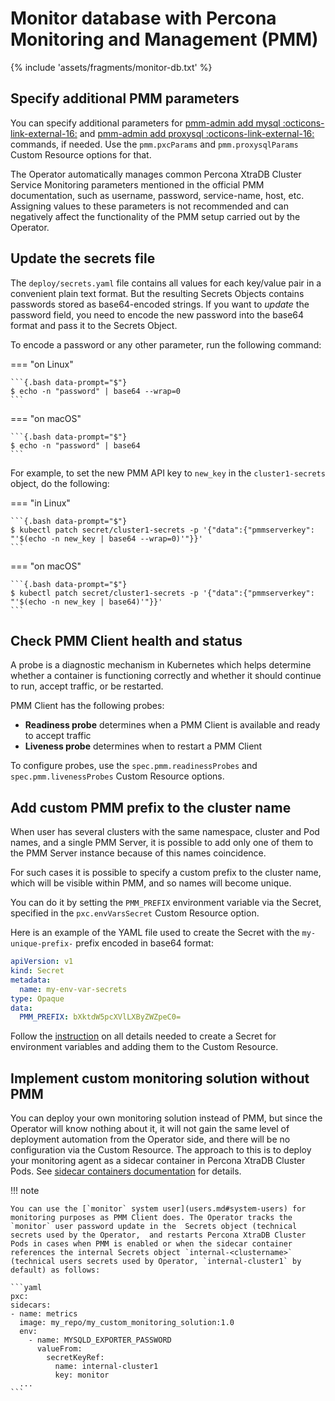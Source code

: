 # Monitor database with Percona Monitoring and Management (PMM)

{% include 'assets/fragments/monitor-db.txt' %}

## Specify additional PMM parameters

You can 
specify additional parameters for [pmm-admin add mysql :octicons-link-external-16:](https://docs.percona.com/percona-monitoring-and-management/3/details/commands/pmm-admin.html#mysql) and
[pmm-admin add proxysql :octicons-link-external-16:](https://docs.percona.com/percona-monitoring-and-management/3/details/commands/pmm-admin.html#proxysql)
commands, if needed. Use the `pmm.pxcParams` and `pmm.proxysqlParams` Custom Resource options for that.

The Operator automatically manages common Percona
XtraDB Cluster Service Monitoring parameters mentioned in the official PMM
documentation, such as username, password, service-name, host, etc. Assigning
values to these parameters is not recommended and can negatively affect the
functionality of the PMM setup carried out by the Operator.

## Update the secrets file

The `deploy/secrets.yaml` file contains all values for each key/value pair in a
convenient plain text format. But the resulting Secrets Objects contains
passwords stored as base64-encoded strings. If you want to *update* the password
field, you need to encode the new password into the base64 format and pass it to
the Secrets Object.

To encode a password or any other parameter, run the following command:

=== "on Linux" 

    ```{.bash data-prompt="$"} 
    $ echo -n "password" | base64 --wrap=0
    ``` 

=== "on macOS" 

    ```{.bash data-prompt="$"} 
    $ echo -n "password" | base64
    ```

For example, to set the new PMM API key to `new_key` in the `cluster1-secrets`
object, do the following:

=== "in Linux"

    ```{.bash data-prompt="$"}
    $ kubectl patch secret/cluster1-secrets -p '{"data":{"pmmserverkey": "'$(echo -n new_key | base64 --wrap=0)'"}}'
    ```

=== "on macOS"

    ```{.bash data-prompt="$"}
    $ kubectl patch secret/cluster1-secrets -p '{"data":{"pmmserverkey": "'$(echo -n new_key | base64)'"}}'
    ```

## Check PMM Client health and status

A probe is a diagnostic mechanism in Kubernetes which helps determine whether a container is functioning correctly and whether it should continue to run, accept traffic, or be restarted.

PMM Client has the following probes:

* **Readiness probe** determines when a PMM Client is available and ready to accept traffic
* **Liveness probe** determines when to restart a PMM Client

To configure probes, use the `spec.pmm.readinessProbes` and `spec.pmm.livenessProbes` Custom Resource options.

## Add custom PMM prefix to the cluster name

When user has several clusters with the same namespace, cluster and Pod names,
and a single PMM Server, it is possible to add only one of them to the PMM
Server instance because of this names coincidence.

For such cases it is possible to specify a custom prefix to the cluster name,
which will be visible within PMM, and so names will become unique.

You can do it by setting the `PMM_PREFIX` environment variable via the Secret,
specified in the `pxc.envVarsSecret` Custom Resource option.

Here is an example of the YAML file used to create the Secret with the
`my-unique-prefix-` prefix encoded in base64 format:

```yaml
apiVersion: v1
kind: Secret
metadata:
  name: my-env-var-secrets
type: Opaque
data:
  PMM_PREFIX: bXktdW5pcXVlLXByZWZpeC0=
```

Follow the [instruction](containers-conf.md) on all details needed to create a
Secret for environment variables and adding them to the Custom Resource.

## Implement custom monitoring solution without PMM

You can deploy your own monitoring solution instead of PMM, but since the Operator will know nothing about it, it will not gain the same level of deployment automation from the Operator side, and there will be no configuration via the Custom Resource.
The approach to this is to deploy your monitoring agent as a sidecar container in Percona XtraDB Cluster Pods. See [sidecar containers documentation](sidecar.md) for details.

!!! note

    You can use the [`monitor` system user](users.md#system-users) for monitoring purposes as PMM Client does. The Operator tracks the `monitor` user password update in the  Secrets object (technical secrets used by the Operator,  and restarts Percona XtraDB Cluster Pods in cases when PMM is enabled or when the sidecar container references the internal Secrets object `internal-<clustername>` (technical users secrets used by Operator, `internal-cluster1` by default) as follows:
    
    ```yaml
    pxc:
    sidecars:
    - name: metrics
      image: my_repo/my_custom_monitoring_solution:1.0
      env:
        - name: MYSQLD_EXPORTER_PASSWORD
          valueFrom:
            secretKeyRef:
              name: internal-cluster1
              key: monitor
      ...
    ```
